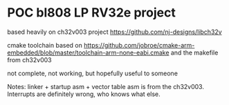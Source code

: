 # POC bl808 LP RV32e project

based heavily on ch32v003 project https://github.com/nj-designs/libch32v

cmake toolchain based on https://github.com/jobroe/cmake-arm-embedded/blob/master/toolchain-arm-none-eabi.cmake and the makefile from ch32v003

not complete, not working, but hopefully useful to someone

Notes: linker + startup asm + vector table asm is from the ch32v003. Interrupts are definitely wrong, who knows what else.
